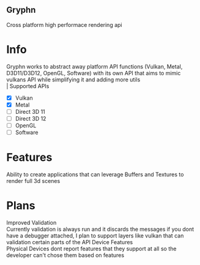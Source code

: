 ## Gryphn
Cross platform high performace rendering api

# Info
Gryphn works to abstract away platform API functions (Vulkan, Metal, D3D11/D3D12, OpenGL, Software) with its own API that aims to mimic vulkans API while simplifying it and adding more utils <br />|
Supported APIs

- [x] Vulkan
- [x] Metal
- [ ] Direct 3D 11
- [ ] Direct 3D 12
- [ ] OpenGL
- [ ] Software

# Features
Ability to create applications that can leverage Buffers and Textures to render full 3d scenes <br />

# Plans
Improved Validation <br />
  Currently validation is always run and it discards the messages if you dont have a debugger attached, I plan to support layers like vulkan that can validation certain parts of the API
Device Features <br />
  Physical Devices dont report features that they support at all so the developer can't chose them based on features
